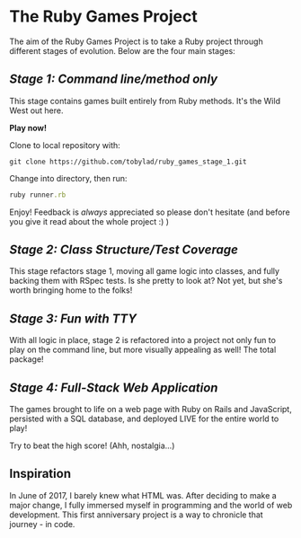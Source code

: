 # The Ruby Games Project  

The aim of the Ruby Games Project is to take a Ruby project through different stages of evolution.  Below are the four main stages:  

## *Stage 1: Command line/method only*

This stage contains games built entirely from Ruby methods.  It's the Wild West out here.

**Play now!**

Clone to local repository with:
```
git clone https://github.com/tobylad/ruby_games_stage_1.git
```

Change into directory, then run:
```ruby
ruby runner.rb
```

Enjoy!  Feedback is *always* appreciated so please don't hesitate (and before you give it read about the whole project :) )



## *Stage 2: Class Structure/Test Coverage*

This stage refactors stage 1, moving all game logic into classes, and fully backing them with RSpec tests.  Is she pretty to look at?  Not yet, but she's worth bringing home to the folks!

## *Stage 3: Fun with TTY*

With all logic in place, stage 2 is refactored into a project not only fun to play on the command line, but more visually appealing as well!  The total package!

## *Stage 4: Full-Stack Web Application*

The games brought to life on a web page with Ruby on Rails and JavaScript, persisted with a SQL database, and deployed LIVE for the entire world to play!

Try to beat the high score!
(Ahh, nostalgia...)

## Inspiration

In June of 2017, I barely knew what HTML was.  After deciding to make a major change, I fully immersed myself in programming and the world of web development.  This first anniversary project is a way to chronicle that journey - in code.


